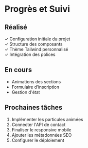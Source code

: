 # Progrès et Suivi

## Réalisé
✓ Configuration initiale du projet  
✓ Structure des composants  
✓ Thème Tailwind personnalisé  
✓ Intégration des polices  

## En cours
- Animations des sections  
- Formulaire d'inscription  
- Gestion d'état  

## Prochaines tâches
1. Implémenter les particules animées
2. Connecter l'API de contact
3. Finaliser le responsive mobile
4. Ajouter les métadonnées SEO
5. Configurer le déploiement
